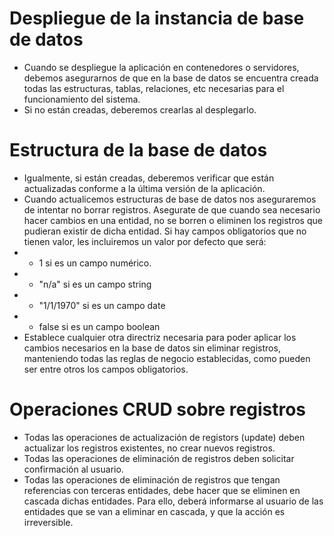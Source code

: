# Despliegue de la instancia de base de datos

- Cuando se despliegue la aplicación en contenedores o servidores, debemos asegurarnos de que en la base de datos se encuentra creada todas las estructuras, tablas, relaciones, etc necesarias para el funcionamiento del sistema.
- Si no están creadas, deberemos crearlas al desplegarlo.

# Estructura de la base de datos

- Igualmente, si están creadas, deberemos verificar que están actualizadas conforme a la última versión de la aplicación.
- Cuando actualicemos estructuras de base de datos nos aseguraremos de intentar no borrar registros. Asegurate de que cuando sea necesario hacer cambios en una entidad, no se borren o eliminen los registros que pudieran existir de dicha entidad. Si hay campos obligatorios que no tienen valor, les incluiremos un valor por defecto que será:
- - 1 si es un campo numérico.
- - "n/a" si es un campo string
- - "1/1/1970" si es un campo date
- - false si es un campo boolean
- Establece cualquier otra directriz necesaria para poder aplicar los cambios necesarios en la base de datos sin eliminar registros, manteniendo todas las reglas de negocio establecidas, como pueden ser entre otros los campos obligatorios.

# Operaciones CRUD sobre registros

- Todas las operaciones de actualización de registors (update) deben actualizar los registros existentes, no crear nuevos registros.
- Todas las operaciones de eliminación de registros deben solicitar confirmación al usuario.
- Todas las operaciones de eliminación de registros que tengan referencias con terceras entidades, debe hacer que se eliminen en cascada dichas entidades. Para ello, deberá informarse al usuario de las entidades que se van a eliminar en cascada, y que la acción es irreversible.
